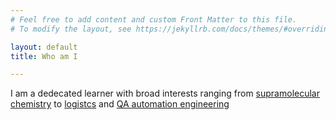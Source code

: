 ```yaml
---
# Feel free to add content and custom Front Matter to this file.
# To modify the layout, see https://jekyllrb.com/docs/themes/#overriding-theme-defaults

layout: default
title: Who am I

---
```


I am a dedecated learner with broad interests ranging from [supramolecular chemistry](/Publications/) to [logistcs](/projects/) and [QA automation engineering](/projects/) 